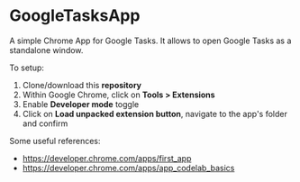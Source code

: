 # GoogleTasksApp

A simple Chrome App for Google Tasks. It allows to open Google Tasks as a standalone window.

To setup:

1. Clone/download this **repository**
2. Within Google Chrome, click on **Tools > Extensions**
3. Enable **Developer mode** toggle
4. Click on **Load unpacked extension button**, navigate to the app's folder and confirm

Some useful references:
* https://developer.chrome.com/apps/first_app
* https://developer.chrome.com/apps/app_codelab_basics
